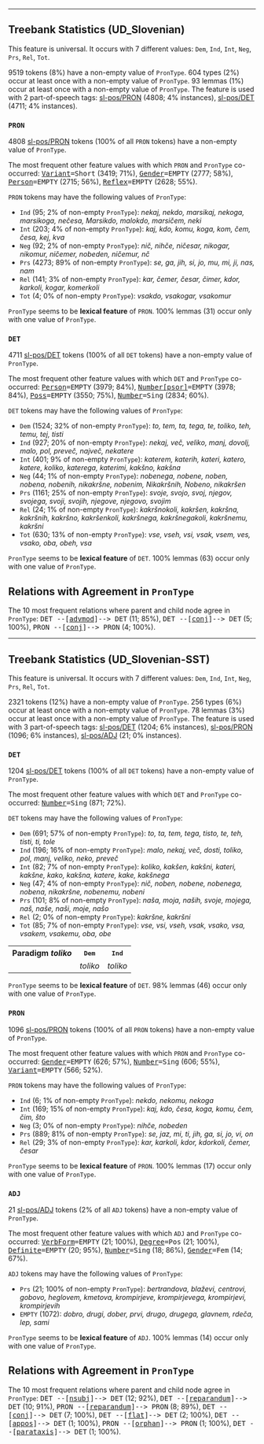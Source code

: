 

--------------------------------------------------------------------------------

## Treebank Statistics (UD_Slovenian)

This feature is universal.
It occurs with 7 different values: `Dem`, `Ind`, `Int`, `Neg`, `Prs`, `Rel`, `Tot`.

9519 tokens (8%) have a non-empty value of `PronType`.
604 types (2%) occur at least once with a non-empty value of `PronType`.
93 lemmas (1%) occur at least once with a non-empty value of `PronType`.
The feature is used with 2 part-of-speech tags: [sl-pos/PRON]() (4808; 4% instances), [sl-pos/DET]() (4711; 4% instances).

### `PRON`

4808 [sl-pos/PRON]() tokens (100% of all `PRON` tokens) have a non-empty value of `PronType`.

The most frequent other feature values with which `PRON` and `PronType` co-occurred: <tt><a href="Variant.html">Variant</a>=Short</tt> (3419; 71%), <tt><a href="Gender.html">Gender</a>=EMPTY</tt> (2777; 58%), <tt><a href="Person.html">Person</a>=EMPTY</tt> (2715; 56%), <tt><a href="Reflex.html">Reflex</a>=EMPTY</tt> (2628; 55%).

`PRON` tokens may have the following values of `PronType`:

* `Ind` (95; 2% of non-empty `PronType`): <em>nekaj, nekdo, marsikaj, nekoga, marsikoga, nečesa, Marsikdo, malokdo, marsičem, neki</em>
* `Int` (203; 4% of non-empty `PronType`): <em>kaj, kdo, komu, koga, kom, čem, česa, kej, kva</em>
* `Neg` (92; 2% of non-empty `PronType`): <em>nič, nihče, ničesar, nikogar, nikomur, ničemer, nobeden, ničemur, nč</em>
* `Prs` (4273; 89% of non-empty `PronType`): <em>se, ga, jih, si, jo, mu, mi, ji, nas, nam</em>
* `Rel` (141; 3% of non-empty `PronType`): <em>kar, čemer, česar, čimer, kdor, karkoli, kogar, komerkoli</em>
* `Tot` (4; 0% of non-empty `PronType`): <em>vsakdo, vsakogar, vsakomur</em>

`PronType` seems to be **lexical feature** of `PRON`. 100% lemmas (31) occur only with one value of `PronType`.

### `DET`

4711 [sl-pos/DET]() tokens (100% of all `DET` tokens) have a non-empty value of `PronType`.

The most frequent other feature values with which `DET` and `PronType` co-occurred: <tt><a href="Person.html">Person</a>=EMPTY</tt> (3979; 84%), <tt><a href="Number[psor].html">Number[psor]</a>=EMPTY</tt> (3978; 84%), <tt><a href="Poss.html">Poss</a>=EMPTY</tt> (3550; 75%), <tt><a href="Number.html">Number</a>=Sing</tt> (2834; 60%).

`DET` tokens may have the following values of `PronType`:

* `Dem` (1524; 32% of non-empty `PronType`): <em>to, tem, ta, tega, te, toliko, teh, temu, tej, tisti</em>
* `Ind` (927; 20% of non-empty `PronType`): <em>nekaj, več, veliko, manj, dovolj, malo, pol, preveč, največ, nekatere</em>
* `Int` (401; 9% of non-empty `PronType`): <em>katerem, katerih, kateri, katero, katere, koliko, katerega, katerimi, kakšno, kakšna</em>
* `Neg` (44; 1% of non-empty `PronType`): <em>nobenega, nobene, noben, nobena, nobenih, nikakršne, nobenim, Nikakršnih, Nobeno, nikakršen</em>
* `Prs` (1161; 25% of non-empty `PronType`): <em>svoje, svojo, svoj, njegov, svojega, svoji, svojih, njegove, njegovo, svojim</em>
* `Rel` (24; 1% of non-empty `PronType`): <em>kakršnokoli, kakršen, kakršna, kakršnih, kakršno, kakršenkoli, kakršnega, kakršnegakoli, kakršnemu, kakršni</em>
* `Tot` (630; 13% of non-empty `PronType`): <em>vse, vseh, vsi, vsak, vsem, ves, vsako, oba, obeh, vsa</em>

`PronType` seems to be **lexical feature** of `DET`. 100% lemmas (63) occur only with one value of `PronType`.

## Relations with Agreement in `PronType`

The 10 most frequent relations where parent and child node agree in `PronType`:
<tt>DET --[<a href="../dep/advmod.html">advmod</a>]--> DET</tt> (11; 85%),
<tt>DET --[<a href="../dep/conj.html">conj</a>]--> DET</tt> (5; 100%),
<tt>PRON --[<a href="../dep/conj.html">conj</a>]--> PRON</tt> (4; 100%).



--------------------------------------------------------------------------------

## Treebank Statistics (UD_Slovenian-SST)

This feature is universal.
It occurs with 7 different values: `Dem`, `Ind`, `Int`, `Neg`, `Prs`, `Rel`, `Tot`.

2321 tokens (12%) have a non-empty value of `PronType`.
256 types (6%) occur at least once with a non-empty value of `PronType`.
78 lemmas (3%) occur at least once with a non-empty value of `PronType`.
The feature is used with 3 part-of-speech tags: [sl-pos/DET]() (1204; 6% instances), [sl-pos/PRON]() (1096; 6% instances), [sl-pos/ADJ]() (21; 0% instances).

### `DET`

1204 [sl-pos/DET]() tokens (100% of all `DET` tokens) have a non-empty value of `PronType`.

The most frequent other feature values with which `DET` and `PronType` co-occurred: <tt><a href="Number.html">Number</a>=Sing</tt> (871; 72%).

`DET` tokens may have the following values of `PronType`:

* `Dem` (691; 57% of non-empty `PronType`): <em>to, ta, tem, tega, tisto, te, teh, tisti, ti, tole</em>
* `Ind` (196; 16% of non-empty `PronType`): <em>malo, nekaj, več, dosti, toliko, pol, manj, veliko, neko, preveč</em>
* `Int` (82; 7% of non-empty `PronType`): <em>koliko, kakšen, kakšni, kateri, kakšne, kako, kakšna, katere, kake, kakšnega</em>
* `Neg` (47; 4% of non-empty `PronType`): <em>nič, noben, nobene, nobenega, nobena, nikakršne, nobenemu, nobeni</em>
* `Prs` (101; 8% of non-empty `PronType`): <em>naša, moja, naših, svoje, mojega, naš, naše, naši, moje, našo</em>
* `Rel` (2; 0% of non-empty `PronType`): <em>kakršne, kakršni</em>
* `Tot` (85; 7% of non-empty `PronType`): <em>vse, vsi, vseh, vsak, vsako, vsa, vsakem, vsakemu, oba, obe</em>

<table>
  <tr><th>Paradigm <i>toliko</i></th><th><tt>Dem</tt></th><th><tt>Ind</tt></th></tr>
  <tr><td><tt></tt></td><td><em>toliko</em></td><td><em>toliko</em></td></tr>
</table>

`PronType` seems to be **lexical feature** of `DET`. 98% lemmas (46) occur only with one value of `PronType`.

### `PRON`

1096 [sl-pos/PRON]() tokens (100% of all `PRON` tokens) have a non-empty value of `PronType`.

The most frequent other feature values with which `PRON` and `PronType` co-occurred: <tt><a href="Gender.html">Gender</a>=EMPTY</tt> (626; 57%), <tt><a href="Number.html">Number</a>=Sing</tt> (606; 55%), <tt><a href="Variant.html">Variant</a>=EMPTY</tt> (566; 52%).

`PRON` tokens may have the following values of `PronType`:

* `Ind` (6; 1% of non-empty `PronType`): <em>nekdo, nekomu, nekoga</em>
* `Int` (169; 15% of non-empty `PronType`): <em>kaj, kdo, česa, koga, komu, čem, čim, što</em>
* `Neg` (3; 0% of non-empty `PronType`): <em>nihče, nobeden</em>
* `Prs` (889; 81% of non-empty `PronType`): <em>se, jaz, mi, ti, jih, ga, si, jo, vi, on</em>
* `Rel` (29; 3% of non-empty `PronType`): <em>kar, karkoli, kdor, kdorkoli, čemer, česar</em>

`PronType` seems to be **lexical feature** of `PRON`. 100% lemmas (17) occur only with one value of `PronType`.

### `ADJ`

21 [sl-pos/ADJ]() tokens (2% of all `ADJ` tokens) have a non-empty value of `PronType`.

The most frequent other feature values with which `ADJ` and `PronType` co-occurred: <tt><a href="VerbForm.html">VerbForm</a>=EMPTY</tt> (21; 100%), <tt><a href="Degree.html">Degree</a>=Pos</tt> (21; 100%), <tt><a href="Definite.html">Definite</a>=EMPTY</tt> (20; 95%), <tt><a href="Number.html">Number</a>=Sing</tt> (18; 86%), <tt><a href="Gender.html">Gender</a>=Fem</tt> (14; 67%).

`ADJ` tokens may have the following values of `PronType`:

* `Prs` (21; 100% of non-empty `PronType`): <em>bertrandova, blaževi, centrovi, gobovo, heglovem, kmetova, krompirjeve, krompirjevega, krompirjevi, krompirjevih</em>
* `EMPTY` (1072): <em>dobro, drugi, dober, prvi, drugo, drugega, glavnem, rdeča, lep, sami</em>

`PronType` seems to be **lexical feature** of `ADJ`. 100% lemmas (14) occur only with one value of `PronType`.

## Relations with Agreement in `PronType`

The 10 most frequent relations where parent and child node agree in `PronType`:
<tt>DET --[<a href="../dep/nsubj.html">nsubj</a>]--> DET</tt> (12; 92%),
<tt>DET --[<a href="../dep/reparandum.html">reparandum</a>]--> DET</tt> (10; 91%),
<tt>PRON --[<a href="../dep/reparandum.html">reparandum</a>]--> PRON</tt> (8; 89%),
<tt>DET --[<a href="../dep/conj.html">conj</a>]--> DET</tt> (7; 100%),
<tt>DET --[<a href="../dep/flat.html">flat</a>]--> DET</tt> (2; 100%),
<tt>DET --[<a href="../dep/appos.html">appos</a>]--> DET</tt> (1; 100%),
<tt>PRON --[<a href="../dep/orphan.html">orphan</a>]--> PRON</tt> (1; 100%),
<tt>DET --[<a href="../dep/parataxis.html">parataxis</a>]--> DET</tt> (1; 100%).

